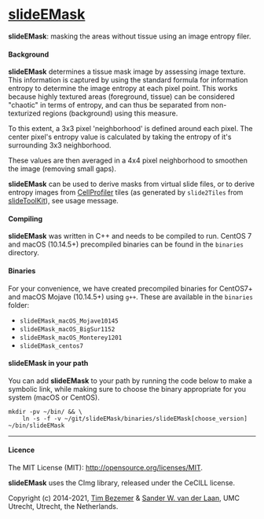 [slideEMask](https://github.com/swvanderlaan/slideEMask)
============

**slideEMask**: masking the areas without tissue using an image entropy filer.

#### Background
**slideEMask** determines a tissue mask image by assessing image texture. This information is captured by using the standard formula for information entropy to determine the image entropy at each pixel point. This works because highly textured areas (foreground, tissue) can be considered "chaotic" in terms of entropy, and can thus be separated from non-texturized regions (background) using this measure.

To this extent, a 3x3 pixel 'neighborhood' is defined around each pixel. The center pixel's entropy value is calculated by taking the entropy of it's surrounding 3x3 neighborhood.

These values are then averaged in a 4x4 pixel neighborhood to smoothen the image (removing small gaps).

**slideEMask** can be used to derive masks from virtual slide files, or to derive entropy images from [CellProfiler](https://cellprofiler.org) tiles (as generated by `slide2Tiles` from [slideToolKit](https://github.com/swvanderlaan/slideToolKit)), see usage message.


#### Compiling
**slideEMask** was written in C++ and needs to be compiled to run. CentOS 7 and macOS (10.14.5+) precompiled binaries can be found in the `binaries` directory.

#### Binaries

For your convenience, we have created precompiled binaries for CentOS7+ and macOS Mojave (10.14.5+) using `g++`. These are available in the `binaries` folder:

- `slideEMask_macOS_Mojave10145`
- `slideEMask_macOS_BigSur1152`
- `slideEMask_macOS_Monterey1201`
- `slideEMask_centos7`

#### slideEMask in your path
You can add **slideEMask** to your path by running the code below to make a symbolic link, while making sure to choose the binary appropriate for you system (macOS or CentOS).

```
mkdir -pv ~/bin/ && \
	ln -s -f -v ~/git/slideEMask/binaries/slideEMask[choose_version] ~/bin/slideEMask
```

-----------------------------------------------
#### Licence
The MIT License (MIT): <http://opensource.org/licenses/MIT>.

**slideEMask** uses the CImg library, released under the CeCILL license.

Copyright (c) 2014-2021, [Tim Bezemer](https://github.com/tbezemer) & [Sander W. van der Laan](https://github.com/swvanderlaan), UMC Utrecht, Utrecht, the Netherlands.

